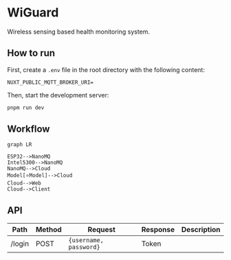 # WiGuard

Wireless sensing based health monitoring system.

## How to run

First, create a `.env` file in the root directory with the following content:

```properties
NUXT_PUBLIC_MQTT_BROKER_URI=
```

Then, start the development server:

```bash
pnpm run dev
```

## Workflow

```mermaid
graph LR

ESP32-->NanoMQ
Intel5300-->NanoMQ
NanoMQ-->Cloud
Model[⭐Model]-->Cloud
Cloud-->Web
Cloud-->Client
```

## API

| Path   | Method | Request                | Response | Description |
| ------ | ------ | ---------------------- | -------- | ----------- |
| /login | POST   | `{username, password}` | Token    |             |

